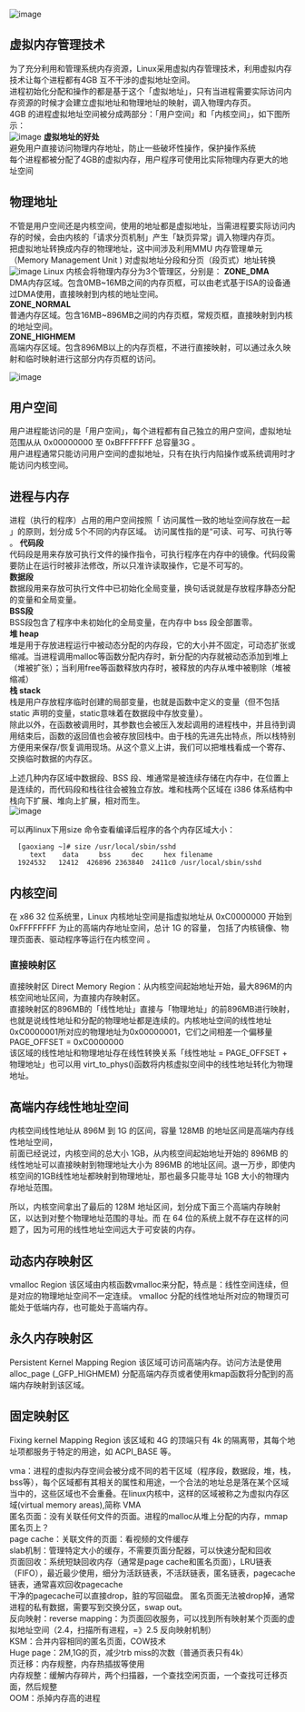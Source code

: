 ![image](https://user-images.githubusercontent.com/20179983/131761086-7611bf28-7913-408c-b37e-6ff10153a231.png)
## 虚拟内存管理技术 ##
为了充分利用和管理系统内存资源，Linux采用虚拟内存管理技术，利用虚拟内存技术让每个进程都有4GB 互不干涉的虚拟地址空间。  
进程初始化分配和操作的都是基于这个「虚拟地址」，只有当进程需要实际访问内存资源的时候才会建立虚拟地址和物理地址的映射，调入物理内存页。   
4GB 的进程虚拟地址空间被分成两部分：「用户空间」和「内核空间」，如下图所示：  
 ![image](https://user-images.githubusercontent.com/20179983/131802447-6d7a8b32-0bd7-4443-ae74-41c2bc4e10d2.png)
**虚拟地址的好处**  
避免用户直接访问物理内存地址，防止一些破坏性操作，保护操作系统  
每个进程都被分配了4GB的虚拟内存，用户程序可使用比实际物理内存更大的地址空间  

## 物理地址 ##  
不管是用户空间还是内核空间，使用的地址都是虚拟地址，当需进程要实际访问内存的时候，会由内核的「请求分页机制」产生「缺页异常」调入物理内存页。  
把虚拟地址转换成内存的物理地址，这中间涉及利用MMU 内存管理单元（Memory Management Unit ) 对虚拟地址分段和分页（段页式）地址转换  
![image](https://user-images.githubusercontent.com/20179983/131803030-f1ad3a37-dbf0-46f3-8a6f-7ba1cc248e3b.png)
Linux 内核会将物理内存分为3个管理区，分别是：
**ZONE_DMA**  
DMA内存区域。包含0MB~16MB之间的内存页框，可以由老式基于ISA的设备通过DMA使用，直接映射到内核的地址空间。  
**ZONE_NORMAL**  
普通内存区域。包含16MB~896MB之间的内存页框，常规页框，直接映射到内核的地址空间。  
**ZONE_HIGHMEM**  
高端内存区域。包含896MB以上的内存页框，不进行直接映射，可以通过永久映射和临时映射进行这部分内存页框的访问。  

![image](https://user-images.githubusercontent.com/20179983/131803188-36eafaef-9f73-403d-838b-4e16a5fbebff.png)
## 用户空间 ##  
用户进程能访问的是「用户空间」，每个进程都有自己独立的用户空间，虚拟地址范围从从 0x00000000 至 0xBFFFFFFF 总容量3G 。  
用户进程通常只能访问用户空间的虚拟地址，只有在执行内陷操作或系统调用时才能访问内核空间。  

## 进程与内存 ##  
进程（执行的程序）占用的用户空间按照「 访问属性一致的地址空间存放在一起 」的原则，划分成 5个不同的内存区域。 访问属性指的是“可读、可写、可执行等 。
**代码段**    
代码段是用来存放可执行文件的操作指令，可执行程序在内存中的镜像。代码段需要防止在运行时被非法修改，所以只准许读取操作，它是不可写的。  
**数据段**  
数据段用来存放可执行文件中已初始化全局变量，换句话说就是存放程序静态分配的变量和全局变量。  
**BSS段**  
BSS段包含了程序中未初始化的全局变量，在内存中 bss 段全部置零。  
**堆 heap**   
堆是用于存放进程运行中被动态分配的内存段，它的大小并不固定，可动态扩张或缩减。当进程调用malloc等函数分配内存时，新分配的内存就被动态添加到堆上（堆被扩张）；当利用free等函数释放内存时，被释放的内存从堆中被剔除（堆被缩减）  
**栈 stack**  
栈是用户存放程序临时创建的局部变量，也就是函数中定义的变量（但不包括 static 声明的变量，static意味着在数据段中存放变量）。    
除此以外，在函数被调用时，其参数也会被压入发起调用的进程栈中，并且待到调用结束后，函数的返回值也会被存放回栈中。由于栈的先进先出特点，所以栈特别方便用来保存/恢复调用现场。从这个意义上讲，我们可以把堆栈看成一个寄存、交换临时数据的内存区。  

上述几种内存区域中数据段、BSS 段、堆通常是被连续存储在内存中，在位置上是连续的，而代码段和栈往往会被独立存放。堆和栈两个区域在 i386 体系结构中栈向下扩展、堆向上扩展，相对而生。  
![image](https://user-images.githubusercontent.com/20179983/131805269-b66b6aaf-c83d-41fb-be82-3872ebef213e.png)

可以再linux下用size 命令查看编译后程序的各个内存区域大小：

      [gaoxiang ~]# size /usr/local/sbin/sshd
         text    data     bss     dec     hex filename
      1924532   12412  426896 2363840  2411c0 /usr/local/sbin/sshd

## 内核空间 ##  
在 x86 32 位系统里，Linux 内核地址空间是指虚拟地址从 0xC0000000 开始到 0xFFFFFFFF 为止的高端内存地址空间，总计 1G 的容量， 包括了内核镜像、物理页面表、驱动程序等运行在内核空间 。  

### 直接映射区 ###  
直接映射区 Direct Memory Region：从内核空间起始地址开始，最大896M的内核空间地址区间，为直接内存映射区。  
直接映射区的896MB的「线性地址」直接与「物理地址」的前896MB进行映射，也就是说线性地址和分配的物理地址都是连续的。内核地址空间的线性地址0xC0000001所对应的物理地址为0x00000001，它们之间相差一个偏移量PAGE_OFFSET = 0xC0000000  
该区域的线性地址和物理地址存在线性转换关系「线性地址 = PAGE_OFFSET + 物理地址」也可以用 virt_to_phys()函数将内核虚拟空间中的线性地址转化为物理地址。  
## 高端内存线性地址空间 ##  
内核空间线性地址从 896M 到 1G 的区间，容量 128MB 的地址区间是高端内存线性地址空间，  
前面已经说过，内核空间的总大小 1GB，从内核空间起始地址开始的 896MB 的线性地址可以直接映射到物理地址大小为 896MB 的地址区间。退一万步，即使内核空间的1GB线性地址都映射到物理地址，那也最多只能寻址 1GB 大小的物理内存地址范围。  

所以，内核空间拿出了最后的 128M 地址区间，划分成下面三个高端内存映射区，以达到对整个物理地址范围的寻址。而 在 64 位的系统上就不存在这样的问题了，因为可用的线性地址空间远大于可安装的内存。  
## 动态内存映射区 ##  
vmalloc Region 该区域由内核函数vmalloc来分配，特点是：线性空间连续，但是对应的物理地址空间不一定连续。 vmalloc 分配的线性地址所对应的物理页可能处于低端内存，也可能处于高端内存。  
## 永久内存映射区 ##  
Persistent Kernel Mapping Region 该区域可访问高端内存。访问方法是使用 alloc_page (_GFP_HIGHMEM) 分配高端内存页或者使用kmap函数将分配到的高端内存映射到该区域。  
## 固定映射区 ##  
Fixing kernel Mapping Region 该区域和 4G 的顶端只有 4k 的隔离带，其每个地址项都服务于特定的用途，如 ACPI_BASE 等。


vma：进程的虚拟内存空间会被分成不同的若干区域（程序段，数据段，堆，栈，bss等），每个区域都有其相关的属性和用途，一个合法的地址总是落在某个区域当中的，这些区域也不会重叠。在linux内核中，这样的区域被称之为虚拟内存区域(virtual memory areas),简称 VMA  
匿名页面：没有关联任何文件的页面。进程的malloc从堆上分配的内存，mmap匿名页上？  
page cache：关联文件的页面：看视频的文件缓存  
slab机制：管理特定大小的缓存，不需要页面分配器，可以快速分配和回收  
页面回收：系统短缺回收内存（通常是page cache和匿名页面），LRU链表（FIFO），最近最少使用，细分为活跃链表，不活跃链表，匿名链表，pagecache链表，通常喜欢回收pagecache  
干净的pagecache可以直接drop，脏的写回磁盘。 匿名页面无法被drop掉，通常进程的私有数据，需要写到交换分区，swap out。  
反向映射：reverse mapping：为页面回收服务，可以找到所有映射某个页面的虚拟地址空间（2.4，扫描所有进程，=》2.5 反向映射机制）  
KSM：合并内容相同的匿名页面，COW技术  
Huge page：2M,1G的页，减少trb miss的次数（普通页表只有4k）  
页迁移：内存规整，内存热插拔等使用  
内存规整：缓解内存碎片，两个扫描器，一个查找空闲页面，一个查找可迁移页面，然后规整    
OOM：杀掉内存高的进程  


